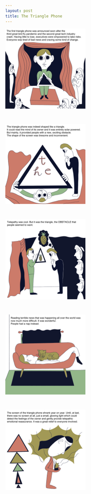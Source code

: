 ```yaml
---
layout: post
title: The Triangle Phone
---
```



<img src="/assets/images/triangle-phone/01_cover.jpg" width="50%">
<p>&nbsp;</p>

<img src="/assets/images/triangle-phone/02_obstacle.jpg" width="50%">
<p>&nbsp;</p>

<img src="/assets/images/triangle-phone/03_telepathy.jpg" width="50%">
<p>&nbsp;</p>

<img src="/assets/images/triangle-phone/04_nap.jpg" width="50%">
<p>&nbsp;</p>

<img src="/assets/images/triangle-phone/05_no_screen_left.jpg" width="50%">
<p>&nbsp;</p>
